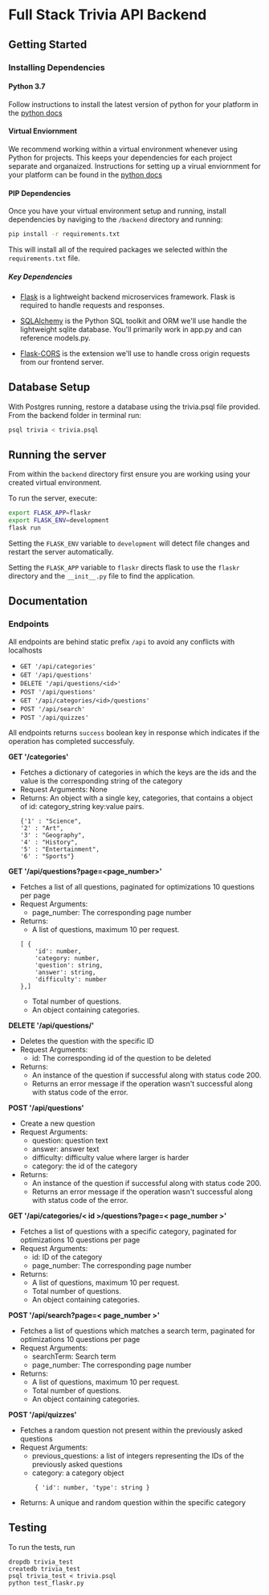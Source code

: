 # Full Stack Trivia API Backend

## Getting Started

### Installing Dependencies

#### Python 3.7

Follow instructions to install the latest version of python for your platform in the [python docs](https://docs.python.org/3/using/unix.html#getting-and-installing-the-latest-version-of-python)

#### Virtual Enviornment

We recommend working within a virtual environment whenever using Python for projects. This keeps your dependencies for each project separate and organaized. Instructions for setting up a virual enviornment for your platform can be found in the [python docs](https://packaging.python.org/guides/installing-using-pip-and-virtual-environments/)

#### PIP Dependencies

Once you have your virtual environment setup and running, install dependencies by naviging to the `/backend` directory and running:

```bash
pip install -r requirements.txt
```

This will install all of the required packages we selected within the `requirements.txt` file.

##### Key Dependencies

- [Flask](http://flask.pocoo.org/)  is a lightweight backend microservices framework. Flask is required to handle requests and responses.

- [SQLAlchemy](https://www.sqlalchemy.org/) is the Python SQL toolkit and ORM we'll use handle the lightweight sqlite database. You'll primarily work in app.py and can reference models.py. 

- [Flask-CORS](https://flask-cors.readthedocs.io/en/latest/#) is the extension we'll use to handle cross origin requests from our frontend server. 

## Database Setup
With Postgres running, restore a database using the trivia.psql file provided. From the backend folder in terminal run:
```bash
psql trivia < trivia.psql
```

## Running the server

From within the `backend` directory first ensure you are working using your created virtual environment.

To run the server, execute:

```bash
export FLASK_APP=flaskr
export FLASK_ENV=development
flask run
```

Setting the `FLASK_ENV` variable to `development` will detect file changes and restart the server automatically.

Setting the `FLASK_APP` variable to `flaskr` directs flask to use the `flaskr` directory and the `__init__.py` file to find the application. 


## Documentation

### Endpoints
All endpoints are behind static prefix ```/api``` to avoid any conflicts with localhosts

- ```GET '/api/categories'```
- ```GET '/api/questions'```
- ```DELETE '/api/questions/<id>'```
- ```POST '/api/questions'```
- ```GET '/api/categories/<id>/questions'```
- ```POST '/api/search'```
- ```POST '/api/quizzes'```

All endpoints returns ```success``` boolean key in response which indicates if the operation has completed successfuly. 

**GET '/categories'**
- Fetches a dictionary of categories in which the keys are the ids and the value is the corresponding string of the category
- Request Arguments: None
- Returns: An object with a single key, categories, that contains a object of id: category_string key:value pairs. 
    ```
    {'1' : "Science",
    '2' : "Art",
    '3' : "Geography",
    '4' : "History",
    '5' : "Entertainment",
    '6' : "Sports"}
    ```

**GET '/api/questions?page=<page_number>'**
- Fetches a list of all questions, paginated for optimizations 10 questions per page
- Request Arguments:
    - page_number: The corresponding page number
- Returns:
    - A list of questions, maximum 10 per request. 
    ```
    [ {
        'id': number,
        'category: number,
        'question': string,
        'answer': string,
        'difficulty': number
    },]
    ```
    - Total number of questions.
    - An object containing categories.

**DELETE '/api/questions/<id>'**
- Deletes the question with the specific ID
- Request Arguments:
    - id: The corresponding id of the question to be deleted
- Returns:
    - An instance of the question if successful along with status code 200.
    - Returns an error message if the operation wasn't successful along with status code of the error.

**POST '/api/questions'**
- Create a new question
- Request Arguments:
    - question: question text
    - answer: answer text
    - difficulty: difficulty value where larger is harder
    - category: the id of the category
- Returns:
    - An instance of the question if successful along with status code 200.
    - Returns an error message if the operation wasn't successful along with status code of the error.

**GET '/api/categories/< id >/questions?page=< page_number >'**
- Fetches a list of questions with a specific category, paginated for optimizations 10 questions per page
- Request Arguments:
    - id: ID of the category
    - page_number: The corresponding page number
- Returns:
    - A list of questions, maximum 10 per request. 
    - Total number of questions.
    - An object containing categories.

**POST '/api/search?page=< page_number >'**
- Fetches a list of questions which matches a search term, paginated for optimizations 10 questions per page
- Request Arguments:
    - searchTerm: Search term
    - page_number: The corresponding page number
- Returns:
    - A list of questions, maximum 10 per request. 
    - Total number of questions.
    - An object containing categories.

**POST '/api/quizzes'**
- Fetches a random question not present within the previously asked questions
- Request Arguments:
    - previous_questions: a list of integers representing the IDs of the previously asked questions
    - category: a category object
    ```
        { 'id': number, 'type': string }
    ```
- Returns: A unique and random question within the specific category

## Testing
To run the tests, run
```
dropdb trivia_test
createdb trivia_test
psql trivia_test < trivia.psql
python test_flaskr.py
```